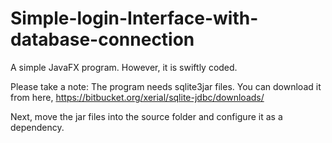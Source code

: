 # Simple-login-Interface-with-database-connection
A simple JavaFX program. However, it is swiftly coded.

Please take a note: The program needs sqlite3jar files. You can download it from here, https://bitbucket.org/xerial/sqlite-jdbc/downloads/

Next, move the jar files into the source folder and configure it as a dependency. 
